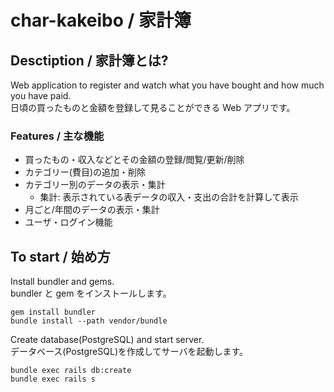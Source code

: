 # char-kakeibo / 家計簿

## Desctiption / 家計簿とは?
Web application to register and watch what you have bought and how much you have paid.  
日頃の買ったものと金額を登録して見ることができる Web アプリです。

### Features / 主な機能
- 買ったもの・収入などとその金額の登録/閲覧/更新/削除
- カテゴリー(費目)の追加・削除
- カテゴリー別のデータの表示・集計
  - 集計: 表示されている表データの収入・支出の合計を計算して表示
- 月ごと/年間のデータの表示・集計
- ユーザ・ログイン機能

## To start / 始め方
Install bundler and gems.  
bundler と gem をインストールします。
```
gem install bundler
bundle install --path vendor/bundle
```
Create database(PostgreSQL) and start server.  
データベース(PostgreSQL)を作成してサーバを起動します。
```
bundle exec rails db:create
bundle exec rails s
```
